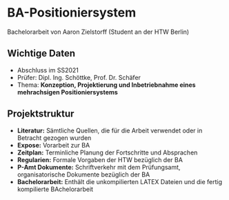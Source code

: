 # BA-Positioniersystem
Bachelorarbeit von Aaron Zielstorff (Student an der HTW Berlin)

## Wichtige Daten
- Abschluss im SS2021
- Prüfer: Dipl. Ing. Schöttke, Prof. Dr. Schäfer
- Thema: **Konzeption, Projektierung und Inbetriebnahme eines mehrachsigen Positioniersystems**

## Projektstruktur
- **Literatur:** Sämtliche Quellen, die für die Arbeit verwendet oder in Betracht gezogen wurden
- **Expose:** Vorarbeit zur BA
- **Zeitplan:** Terminliche Planung der Fortschritte und Absprachen
- **Regularien:** Formale Vorgaben der HTW bezüglich der BA
- **P-Amt Dokumente:** Schriftverkehr mit dem Prüfungsamt, organisatorische Dokumente bezüglich der BA
- **Bachelorarbeit:** Enthält die unkompilierten LATEX Dateien und die fertig kompilierte BAchelorarbeit